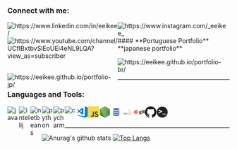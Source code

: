 ### Connect with me:

[<img align="left" alt="https://www.linkedin.com/in/eeikee/" width="250px" src="https://github.com/eeikee/eeikee/blob/master/linkedin.png" />](https://www.linkedin.com/in/eeikee/)
[<img align="left" alt="https://www.instagram.com/_eeikee_" width="250px" src="https://github.com/eeikee/eeikee/blob/master/instagram.png" />](https://www.instagram.com/_eeikee_/)
[<img align="left" alt="https://www.youtube.com/channel/UCfIBxtbvSlEoUEi4eNL9LQA?view_as=subscriber" width="250px" src="https://github.com/eeikee/eeikee/blob/master/youtube.png" />](https://bit.ly/eeikee-yt) 

<br />
<br />
#### **Portuguese Portfolio** **japanese portfolio**

[<img align="left" alt="https://eeikee.github.io/portfolio-br/" width="250px" src="https://github.com/eeikee/eeikee/blob/master/portfolio.png" />](https://eeikee.github.io/portfolio-br/)
[<img align="left" alt="https://eeikee.github.io/portfolio-jp/" width="250px" src="https://github.com/eeikee/eeikee/blob/master/portfolio.png" />](https://eeikee.github.io/portfolio-jp/)
<br />
<br />

---

### Languages and Tools:

<img align="left" alt="java" width="26px" src="https://img.icons8.com/color/48/000000/java-coffee-cup-logo.png" />
<img align="left" alt="intellij" width="26px" src="https://img.icons8.com/color/48/000000/intellij-idea.png" />
<img align="left" alt="netbeans" width="26px" src="https://img.icons8.com/windows/32/000000/netbeans.png" />
<img align="left" alt="python" width="26px" src="https://img.icons8.com/color/48/000000/python.png" />
<img align="left" alt="pycharm" width="26px" src="https://img.icons8.com/color/48/000000/pycharm.png" />
<img align="left" alt="c" width="26px" src="https://img.icons8.com/color/48/000000/c-programming.png" />
<img align="left" alt="Visual Studio Code" width="26px" src="https://raw.githubusercontent.com/github/explore/80688e429a7d4ef2fca1e82350fe8e3517d3494d/topics/visual-studio-code/visual-studio-code.png" />
<img align="left" alt="JavaScript" width="26px" src="https://raw.githubusercontent.com/github/explore/80688e429a7d4ef2fca1e82350fe8e3517d3494d/topics/javascript/javascript.png" />
<img align="left" alt="Node.js" width="26px" src="https://raw.githubusercontent.com/github/explore/80688e429a7d4ef2fca1e82350fe8e3517d3494d/topics/nodejs/nodejs.png" />
<img align="left" alt="SQL" width="26px" src="https://raw.githubusercontent.com/github/explore/80688e429a7d4ef2fca1e82350fe8e3517d3494d/topics/sql/sql.png" />
<img align="left" alt="MySQL" width="26px" src="https://raw.githubusercontent.com/github/explore/80688e429a7d4ef2fca1e82350fe8e3517d3494d/topics/mysql/mysql.png" />
<img align="left" alt="Git" width="26px" src="https://raw.githubusercontent.com/github/explore/80688e429a7d4ef2fca1e82350fe8e3517d3494d/topics/git/git.png" />
<img align="left" alt="GitHub" width="26px" src="https://raw.githubusercontent.com/github/explore/78df643247d429f6cc873026c0622819ad797942/topics/github/github.png" />
<img align="left" alt="Terminal" width="26px" src="https://raw.githubusercontent.com/github/explore/80688e429a7d4ef2fca1e82350fe8e3517d3494d/topics/terminal/terminal.png" />
<br />
<br />

---
![Anurag's github stats](https://github-readme-stats.vercel.app/api?username=eeikee&show_icons=true&theme=tokyonight)
[![Top Langs](https://github-readme-stats.vercel.app/api/top-langs/?username=eeikee&layout=compact&show_icons=true&theme=tokyonight)](https://github.com/eeikee/github-readme-stats)
